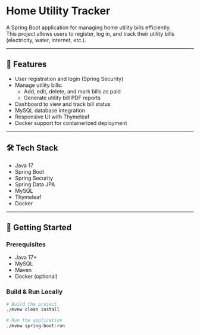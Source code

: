 # Home Utility Tracker

A Spring Boot application for managing home utility bills efficiently.  
This project allows users to register, log in, and track their utility bills (electricity, water, internet, etc.).

---

## 🚀 Features

- User registration and login (Spring Security)
- Manage utility bills:
  - Add, edit, delete, and mark bills as paid
  - Generate utility bill PDF reports
- Dashboard to view and track bill status
- MySQL database integration
- Responsive UI with Thymeleaf
- Docker support for containerized deployment

---

## 🛠️ Tech Stack

- Java 17
- Spring Boot
- Spring Security
- Spring Data JPA
- MySQL
- Thymeleaf
- Docker

---

## 🔧 Getting Started

### Prerequisites
- Java 17+
- MySQL
- Maven
- Docker (optional)

### Build & Run Locally

```bash
# Build the project
./mvnw clean install

# Run the application
./mvnw spring-boot:run
